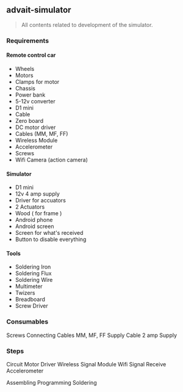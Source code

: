 ## advait-simulator
> All contents related to development of the simulator.

### Requirements
#### Remote control car
* Wheels
* Motors
* Clamps for motor
* Chassis
* Power bank
* 5-12v converter
* D1 mini
* Cable
* Zero board
* DC motor driver
* Cables (MM, MF, FF)
* Wireless Module
* Accelerometer
* Screws 
* Wifi Camera (action camera)

#### Simulator
* D1 mini
* 12v 4 amp supply
* Driver for accuators
* 2 Actuators
* Wood ( for frame )
* Android phone
* Android screen
* Screen for what's received
* Button to disable everything

#### Tools
* Soldering Iron
* Soldering Flux
* Soldering Wire
* Multimeter
* Twizers
* Breadboard
* Screw Driver


### Consumables
Screws
Connecting Cables MM, MF, FF
Supply Cable
2 amp Supply

### Steps
Circuit
  Motor Driver
  Wireless Signal Module
  Wifi Signal Receive
  Accelerometer

Assembling
Programming
Soldering


####

